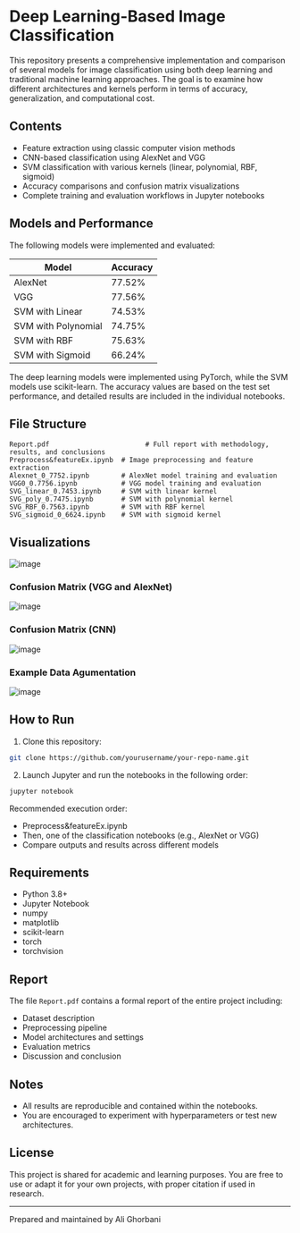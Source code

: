 
# Deep Learning-Based Image Classification

This repository presents a comprehensive implementation and comparison of several models for image classification using both deep learning and traditional machine learning approaches. The goal is to examine how different architectures and kernels perform in terms of accuracy, generalization, and computational cost.

## Contents

- Feature extraction using classic computer vision methods
- CNN-based classification using AlexNet and VGG
- SVM classification with various kernels (linear, polynomial, RBF, sigmoid)
- Accuracy comparisons and confusion matrix visualizations
- Complete training and evaluation workflows in Jupyter notebooks

## Models and Performance

The following models were implemented and evaluated:

| Model                | Accuracy |
|---------------------|----------|
| AlexNet             | 77.52%   |
| VGG                 | 77.56%   |
| SVM with Linear     | 74.53%   |
| SVM with Polynomial | 74.75%   |
| SVM with RBF        | 75.63%   |
| SVM with Sigmoid    | 66.24%   |

The deep learning models were implemented using PyTorch, while the SVM models use scikit-learn. The accuracy values are based on the test set performance, and detailed results are included in the individual notebooks.

## File Structure

```
Report.pdf                        # Full report with methodology, results, and conclusions
Preprocess&featureEx.ipynb  # Image preprocessing and feature extraction
Alexnet_0_7752.ipynb        # AlexNet model training and evaluation
VGG0_0.7756.ipynb           # VGG model training and evaluation
SVG_linear_0.7453.ipynb     # SVM with linear kernel
SVG_poly_0.7475.ipynb       # SVM with polynomial kernel
SVG_RBF_0.7563.ipynb        # SVM with RBF kernel
SVG_sigmoid_0_6624.ipynb    # SVM with sigmoid kernel

```
## Visualizations

![image](https://github.com/user-attachments/assets/c033024b-eeca-42cd-911e-f0213605d567)


### Confusion Matrix (VGG and AlexNet)
![image](https://github.com/user-attachments/assets/3d9f07a3-0081-49a3-a5fd-1dcaa60f60a5)

### Confusion Matrix (CNN)
![image](https://github.com/user-attachments/assets/0f865872-ecaa-463b-9a3a-8d10230ebf54)


### Example Data Agumentation
![image](https://github.com/user-attachments/assets/2f1847c6-f435-466d-b2b3-b1a27fc80ef9)



## How to Run

1. Clone this repository:

```bash
git clone https://github.com/yourusername/your-repo-name.git
```

2. Launch Jupyter and run the notebooks in the following order:

```bash
jupyter notebook
```

Recommended execution order:
- Preprocess&featureEx.ipynb
- Then, one of the classification notebooks (e.g., AlexNet or VGG)
- Compare outputs and results across different models

## Requirements

- Python 3.8+
- Jupyter Notebook
- numpy
- matplotlib
- scikit-learn
- torch
- torchvision


## Report

The file `Report.pdf` contains a formal report of the entire project including:
- Dataset description
- Preprocessing pipeline
- Model architectures and settings
- Evaluation metrics
- Discussion and conclusion

## Notes

- All results are reproducible and contained within the notebooks.
- You are encouraged to experiment with hyperparameters or test new architectures.

## License

This project is shared for academic and learning purposes. You are free to use or adapt it for your own projects, with proper citation if used in research.

---

Prepared and maintained by Ali Ghorbani
